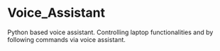 # Voice_Assistant
Python based voice assistant.
Controlling laptop functionalities and by following commands via voice assistant.